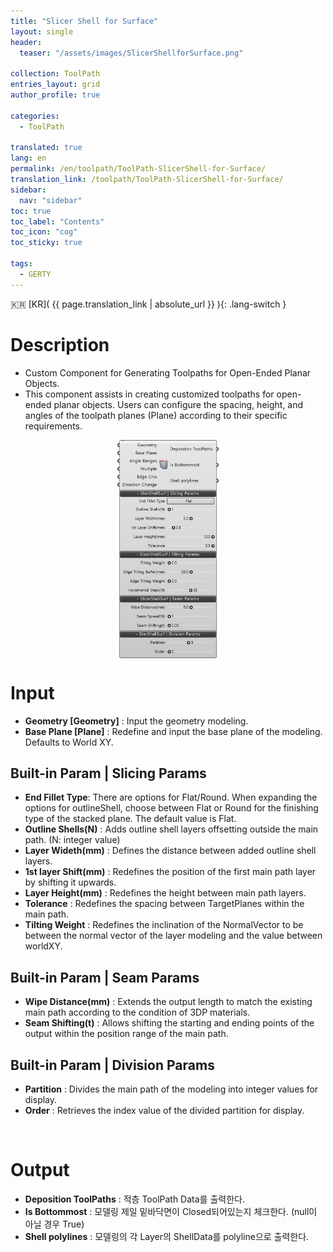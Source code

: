 ```yaml
---
title: "Slicer Shell for Surface"
layout: single
header:
  teaser: "/assets/images/SlicerShellforSurface.png"

collection: ToolPath
entries_layout: grid
author_profile: true

categories:
  - ToolPath

translated: true
lang: en
permalink: /en/toolpath/ToolPath-SlicerShell-for-Surface/
translation_link: /toolpath/ToolPath-SlicerShell-for-Surface/
sidebar:
  nav: "sidebar"
toc: true
toc_label: "Contents"
toc_icon: "cog"
toc_sticky: true

tags: 
  - GERTY
---
```


:kr: [KR]( {{ page.translation_link | absolute_url }} ){: .lang-switch }

# Description

* Custom Component for Generating Toolpaths for Open-Ended Planar Objects.
* This component assists in creating customized toolpaths for open-ended planar objects. Users can configure the spacing, height, and angles of the toolpath planes (Plane) according to their specific requirements.


<p align="center">  <img src="/assets/images/SlicerShellforSurface.png" align="center" width="32%"></p>


# Input

* **Geometry [Geometry]** : Input the geometry modeling.
* **Base Plane [Plane]** : Redefine and input the base plane of the modeling. Defaults to World XY.

## Built-in Param | Slicing Params

* **End Fillet Type**: There are options for Flat/Round. When expanding the options for outlineShell, choose between Flat or Round for the finishing type of the stacked plane. The default value is Flat.
* **Outline Shells(N)** : Adds outline shell layers offsetting outside the main path. (N: integer value)
* **Layer Wideth(mm)** : Defines the distance between added outline shell layers.
* **1st layer Shift(mm)** :  Redefines the position of the first main path layer by shifting it upwards.
* **Layer Height(mm)** : Redefines the height between main path layers.
* **Tolerance** : Redefines the spacing between TargetPlanes within the main path.
* **Tilting Weight** :  Redefines the inclination of the NormalVector to be between the normal vector of the layer modeling and the value between worldXY.

## Built-in Param | Seam Params

* **Wipe Distance(mm)** : Extends the output length to match the existing main path according to the condition of 3DP materials.
* **Seam Shifting(t)** : Allows shifting the starting and ending points of the output within the position range of the main path.

## Built-in Param | Division Params

* **Partition** : Divides the main path of the modeling into integer values for display.
* **Order** : Retrieves the index value of the divided partition for display.

<br>

# Output

* **Deposition ToolPaths** : 적층 ToolPath Data를 출력한다.
* **Is Bottommost** : 모델링 제일 밑바닥면이 Closed되어있는지 체크한다. (null이 아닐 경우 True)
* **Shell polylines** : 모델링의 각 Layer의 ShellData를 polyline으로 출력한다.